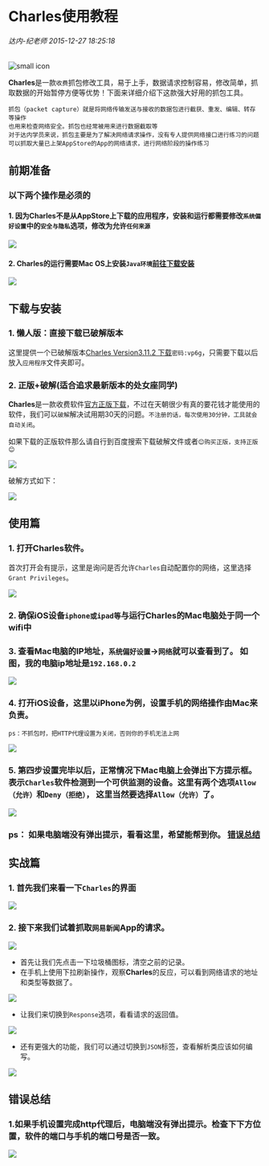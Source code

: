 # Charles使用教程
###### 达内-纪老师  2015-12-27 18:25:18

![small icon](file:///Users/yingxin/Documents/文档/Charles/Pasted%20Graphic.tiff)

**Charles**是一款`收费`抓包修改工具，易于上手，数据请求控制容易，修改简单，抓取数据的开始暂停方便等优势！下面来详细介绍下这款强大好用的抓包工具。

	抓包（packet capture）就是将网络传输发送与接收的数据包进行截获、重发、编辑、转存等操作
	也用来检查网络安全。抓包也经常被用来进行数据截取等
	对于达内学员来说，抓包主要是为了解决网络请求操作，没有专人提供网络接口进行练习的问题
	可以抓取大量已上架AppStore的App的网络请求，进行网络阶段的操作练习

## 前期准备
### 以下两个操作是必须的
#### 1. 因为**Charles**不是从AppStore上下载的应用程序，安装和运行都需要修改`系统偏好设置`中的`安全与隐私`选项，修改为允许`任何来源`
![](file:///Users/yingxin/Pictures/FN2V63AD2J.com.tencent.ScreenCapture2/QQ20151227-7@2x.png)

#### 2. **Charles**的运行需要Mac OS上安装`Java环境`[前往下载安装](http://www.java.com/en/download/mac_download.jsp)

![](file:///Users/yingxin/Pictures/FN2V63AD2J.com.tencent.ScreenCapture2/QQ20151227-9@2x.png)

## 下载与安装

### 1. 懒人版：直接下载已破解版本
这里提供一个已破解版本[Charles Version3.11.2 下载](http://pan.baidu.com/s/1nuojEit)`密码:vp6g`，只需要下载以后放入`应用程序`文件夹即可。

### 2. 正版+破解(适合追求最新版本的处女座同学)

**Charles**是一款收费软件[官方正版下载](http://www.charlesproxy.com/download/)，不过在天朝很少有真的要花钱才能使用的软件，我们可以`破解`解决试用期30天的问题。`不注册的话，每次使用30分钟，工具就会自动关闭`。



如果下载的正版软件那么请自行到百度搜索下载破解文件或者`😊购买正版，支持正版😊`


![](file:///Users/yingxin/Pictures/FN2V63AD2J.com.tencent.ScreenCapture2/QQ20151227-10@2x.png)

破解方式如下：


![](file:///Users/yingxin/Pictures/FN2V63AD2J.com.tencent.ScreenCapture2/QQ20151227-1@2x.png)

## 使用篇

### 1. 打开**Charles**软件。


首次打开会有提示，这里是询问是否允许`Charles`自动配置你的网络，这里选择`Grant Privileges`。


![](file:///Users/yingxin/Desktop/QQ20151227-2@2x.png)
### 2. 确保iOS设备`iphone或ipad等`与运行**Charles**的Mac电脑处于同一个wifi中
### 3. 查看Mac电脑的IP地址，`系统偏好设置`->`网络`就可以查看到了。 如图，我的电脑ip地址是`192.168.0.2`

![](file:///Users/yingxin/Pictures/FN2V63AD2J.com.tencent.ScreenCapture2/QQ20151227-11@2x.png)


### 4. 打开iOS设备，这里以iPhone为例，设置手机的网络操作由Mac来负责。
`ps：不抓包时，把HTTP代理设置为关闭，否则你的手机无法上网`

![](file:///Users/yingxin/Pictures/FN2V63AD2J.com.tencent.ScreenCapture2/QQ20151227-12@2x.png)

### 5. 第四步设置完毕以后，正常情况下Mac电脑上会弹出下方提示框。 表示`Charles`软件检测到一个可供监测的设备。这里有两个选项`Allow（允许）`和`Deny（拒绝）`， 这里当然要选择`Allow（允许）`了。
![](file:///Users/yingxin/Pictures/FN2V63AD2J.com.tencent.ScreenCapture2/QQ20151227-13@2x.png)

### ps： 如果电脑端没有弹出提示，看看这里，希望能帮到你。 [错误总结](#error)

## 实战篇

### 1. 首先我们来看一下`Charles`的界面

![](file:///Users/yingxin/Pictures/FN2V63AD2J.com.tencent.ScreenCapture2/QQ20151227-16@2x.png)

### 2.  接下来我们试着抓取`网易新闻`App的请求。

 ![](file:///Users/yingxin/Pictures/FN2V63AD2J.com.tencent.ScreenCapture2/QQ20151227-18@2x.png)



* 首先让我们先点击一下垃圾桶图标，清空之前的记录。
* 在手机上使用下拉刷新操作，观察**Charles**的反应，可以看到网络请求的地址和类型等数据了。

![](file:///Users/yingxin/Pictures/FN2V63AD2J.com.tencent.ScreenCapture2/QQ20151227-19@2x.png)

* 让我们来切换到`Response`选项，看看请求的返回值。

![](file:///Users/yingxin/Pictures/FN2V63AD2J.com.tencent.ScreenCapture2/QQ20151227-20@2x.png)

* 还有更强大的功能，我们可以通过切换到`JSON`标签，查看解析类应该如何编写。

![](file:///Users/yingxin/Pictures/FN2V63AD2J.com.tencent.ScreenCapture2/QQ20151227-21@2x.png)



## <a name="error"></a>错误总结
### 1.如果手机设置完成http代理后，电脑端没有弹出提示。检查下下方位置，软件的端口与手机的端口号是否一致。

![](file:///Users/yingxin/Pictures/FN2V63AD2J.com.tencent.ScreenCapture2/QQ20151227-17@2x.png)


















